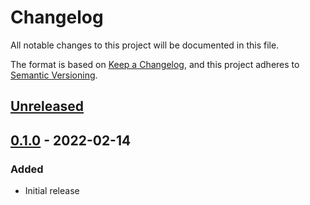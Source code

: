 # Changelog

All notable changes to this project will be documented in this file.

The format is based on [Keep a Changelog](https://keepachangelog.com/en/1.0.0/),
and this project adheres to [Semantic Versioning](https://semver.org/spec/v2.0.0.html).

## [Unreleased]

## [0.1.0] - 2022-02-14

### Added

- Initial release

[unreleased]: https://github.com/jmgilman/bapi/compare/v0.1.0...HEAD
[0.1.0]: https://github.com/jmgilman/bapi/releases/tag/v0.1.0
